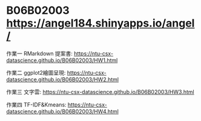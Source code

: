 # B06B02003 https://angel184.shinyapps.io/angel/

作業一 RMarkdown 提案書: https://ntu-csx-datascience.github.io/B06B02003/HW1.html

作業二 ggplot2繪圖呈現: https://ntu-csx-datascience.github.io/B06B02003/HW2.html

作業三 文字雲: https://ntu-csx-datascience.github.io/B06B02003/HW3.html

作業四 TF-IDF&Kmeans: https://ntu-csx-datascience.github.io/B06B02003/HW4.html
